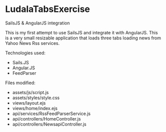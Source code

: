 # LudalaTabsExercise
SailsJS &amp; AngularJS integration

This is my first attempt to use SailsJS and integrate it with AngularJS.
This is a very small resizable application that loads three tabs loading news from Yahoo News Rss services.

Technologies used:
- Sails.JS
- Angular.JS
- FeedParser

Files modified:
- assets/js/script.js
- assets/styles/style.css
- views/layout.ejs
- views/home/index.ejs
- api/services/RssFeedParserService.js
- api/controllers/HomeController.js
- api/controllers/NewsapiController.js

